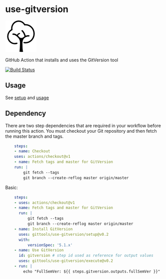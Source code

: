 # use-gitversion

![GitVersion](https://raw.githubusercontent.com/GitTools/GitVersion/master/docs/img/package_icon.png "GitVersion")

GitHub Action that installs and uses the GitVersion tool

[![Build Status](https://github.com/GitTools/use-gitversion/workflows/CI/badge.svg)](https://github.com/GitTools/use-gitversion/actions)
## Usage

See [setup](setup/action.yml) and [usage](execute/action.yml)

## Dependency

There are two step dependencies that are required in your workflow before running this action. You must checkout your Git repository and then fetch the master branch and tags.

```yaml
    steps:
    - name: Checkout
    uses: actions/checkout@v1
    - name: Fetch tags and master for GitVersion
    run: |
        git fetch --tags
        git branch --create-reflog master origin/master
```

Basic:

```yaml
    steps:
    - uses: actions/checkout@v1
    - name: Fetch tags and master for GitVersion
      run: |
          git fetch --tags
          git branch --create-reflog master origin/master
    - name: Install GitVersion
      uses: gittools/use-gitversion/setup@v0.2
      with:
          versionSpec: '5.1.x'
    - name: Use GitVersion
      id: gitversion # step id used as reference for output values
      uses: gittools/use-gitversion/execute@v0.2
    - run: |
        echo "FullSemVer: ${{ steps.gitversion.outputs.fullSemVer }}"
```
